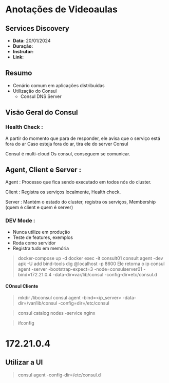 # Anotações de Videoaulas

## Services Discovery
- **Data:** 20/01/2024 
- **Duração:** 
- **Instrutor:** 
- **Link:** 

## Resumo
- Cenário comum em aplicações distribuídas
- Utilização do Consul
  - Consul DNS Server 

## Visão Geral do Consul
### Health Check :
  A partir do momento que para de responder, ele avisa que o serviço está fora do ar
Caso esteja fora do ar, tira ele do server Consul

Consul é multi-cloud
Os consul, conseguem se comunicar.


## Agent, Client e Server : 
Agent : Processo que fica sendo executado em todos nós do cluster.

Client : Registra os serviços localmente, Health check.

Server : Mantém o estado do cluster, registra os serviços, Membership (quem é client e quem é server)

### DEV Mode : 
- Nunca utilize em produção
- Teste de features, exemplos
- Roda como servidor
- Registra tudo em memória


> docker-compose up -d
> docker exec -it consult01
> consult agent -dev
> apk -U add bind-tools 
> dig @localhost -p 8600
Ele retorna o ip 
> consul agent -server -bootstrap-expect=3 -node=consulserver01 -bind=172.21.0.4 -data-dir=var/lib/consul -config-dir=etc/consul.d
>
#### COnsul Cliente
> mkdir /libconsul
> consul agent -bind=<ip_server> -data-dir=/var/lib/consul -config=dir=/etc/consul
> 

> consul catalog nodes -service nginx

> ifconfig
# 172.21.0.4

## Utilizar a UI

> consul agent -config-dir=/etc/consul.d

